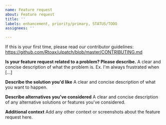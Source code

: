 ```yaml
---
name: Feature request
about: Feature request
title: ''
labels: enhancement, priority/primary, STATUS/TODO
assignees: ''

---
```


If this is your first time, please read our contributor guidelines: https://github.com/Rtoax/ulpatch/blob/master/CONTRIBUTING.md

**Is your feature request related to a problem? Please describe.**
A clear and concise description of what the problem is. Ex. I'm always frustrated when [...]

**Describe the solution you'd like**
A clear and concise description of what you want to happen.

**Describe alternatives you've considered**
A clear and concise description of any alternative solutions or features you've considered.

**Additional context**
Add any other context or screenshots about the feature request here.
